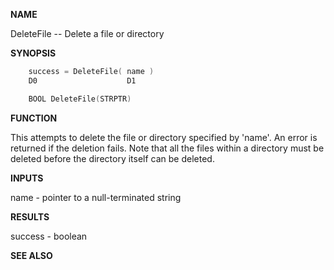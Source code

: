 
**NAME**

DeleteFile -- Delete a file or directory

**SYNOPSIS**

```c
    success = DeleteFile( name )
    D0                    D1

    BOOL DeleteFile(STRPTR)

```
**FUNCTION**

This attempts to delete the file or directory specified by 'name'.
An error is returned if the deletion fails. Note that all the files
within a directory must be deleted before the directory itself can
be deleted.

**INPUTS**

name - pointer to a null-terminated string

**RESULTS**

success - boolean

**SEE ALSO**

